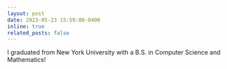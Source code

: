 ```yaml
---
layout: post
date: 2023-05-23 15:59:00-0400
inline: true
related_posts: false
---
```


I graduated from New York University with a B.S. in Computer Science and Mathematics!
